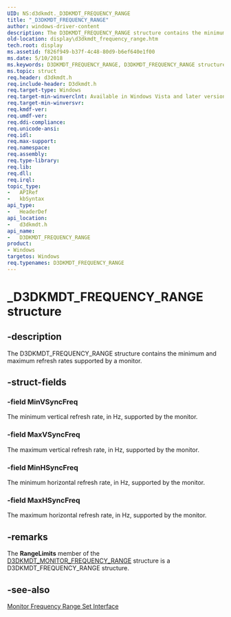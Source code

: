 ```yaml
---
UID: NS:d3dkmdt._D3DKMDT_FREQUENCY_RANGE
title: "_D3DKMDT_FREQUENCY_RANGE"
author: windows-driver-content
description: The D3DKMDT_FREQUENCY_RANGE structure contains the minimum and maximum refresh rates supported by a monitor.
old-location: display\d3dkmdt_frequency_range.htm
tech.root: display
ms.assetid: f826f949-b37f-4c48-80d9-b6ef640e1f00
ms.date: 5/10/2018
ms.keywords: D3DKMDT_FREQUENCY_RANGE, D3DKMDT_FREQUENCY_RANGE structure [Display Devices], DmStructs_63b22220-c9fc-4eac-a725-caa0f5c38eba.xml, _D3DKMDT_FREQUENCY_RANGE, d3dkmdt/D3DKMDT_FREQUENCY_RANGE, display.d3dkmdt_frequency_range
ms.topic: struct
req.header: d3dkmdt.h
req.include-header: D3dkmdt.h
req.target-type: Windows
req.target-min-winverclnt: Available in Windows Vista and later versions of the Windows operating systems.
req.target-min-winversvr: 
req.kmdf-ver: 
req.umdf-ver: 
req.ddi-compliance: 
req.unicode-ansi: 
req.idl: 
req.max-support: 
req.namespace: 
req.assembly: 
req.type-library: 
req.lib: 
req.dll: 
req.irql: 
topic_type:
-	APIRef
-	kbSyntax
api_type:
-	HeaderDef
api_location:
-	d3dkmdt.h
api_name:
-	D3DKMDT_FREQUENCY_RANGE
product:
- Windows
targetos: Windows
req.typenames: D3DKMDT_FREQUENCY_RANGE
---
```


# _D3DKMDT_FREQUENCY_RANGE structure


## -description


The D3DKMDT_FREQUENCY_RANGE structure contains the minimum and maximum refresh rates supported by a monitor.


## -struct-fields




### -field MinVSyncFreq

The minimum vertical refresh rate, in Hz, supported by the monitor.


### -field MaxVSyncFreq

The maximum vertical refresh rate, in Hz, supported by the monitor.


### -field MinHSyncFreq

The minimum horizontal refresh rate, in Hz, supported by the monitor.


### -field MaxHSyncFreq

The maximum horizontal refresh rate, in Hz, supported by the monitor.


## -remarks



The <b>RangeLimits</b> member of the <a href="https://msdn.microsoft.com/library/windows/hardware/ff546103">D3DKMDT_MONITOR_FREQUENCY_RANGE</a> structure is a D3DKMDT_FREQUENCY_RANGE structure.




## -see-also




<a href="https://msdn.microsoft.com/library/windows/hardware/ff568430">Monitor Frequency Range Set Interface</a>
 

 

